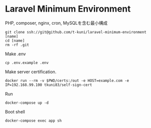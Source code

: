 # Laravel Minimum Environment

PHP, composer, nginx, cron, MySQLを含む最小構成

```
git clone ssh://git@github.com/t-kuni/laravel-minimum-environment [name]
cd [name]
rm -rf .git
```

Make .env

```
cp .env.example .env
```

Make server certification.

```
docker run --rm -v $PWD/certs:/out -e HOST=example.com -e IP=192.168.99.100 tkuni83/self-sign-cert
```

Run

```
docker-compose up -d
```

Boot shell

```
docker-compose exec app sh
```